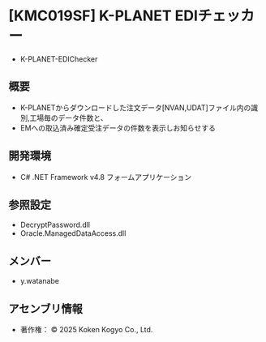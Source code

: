 # [KMC019SF] K-PLANET EDIチェッカー  
- K-PLANET-EDIChecker  

## 概要  
- K-PLANETからダウンロードした注文データ[NVAN,UDAT]ファイル内の識別,工場毎のデータ件数と、
- EMへの取込済み確定受注データの件数を表示しお知らせする  

## 開発環境  
- C# .NET Framework v4.8  フォームアプリケーション  

## 参照設定  
- DecryptPassword.dll  
- Oracle.ManagedDataAccess.dll  

## メンバー  
- y.watanabe  

## アセンブリ情報  

- 著作権： © 2025 Koken Kogyo Co., Ltd.
